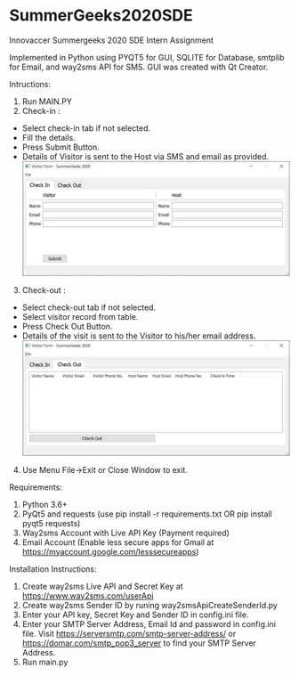 # SummerGeeks2020SDE
Innovaccer Summergeeks 2020 SDE Intern Assignment

Implemented in Python
using PYQT5 for GUI, SQLITE for Database, smtplib for Email, and way2sms API for SMS.
GUI was created with Qt Creator.

Intructions:
1. Run MAIN.PY
2. Check-in :
* Select check-in tab if not selected.
* Fill the details.
* Press Submit Button.
* Details of Visitor is sent to the Host via SMS and email as provided.
   ![Alt text](summergeeks2020assignment/Screenshots/checkin.JPG)
3. Check-out :
* Select check-out tab if not selected.
* Select visitor record from table.
* Press Check Out Button.
* Details of the visit is sent to the Visitor to his/her email address.
   ![Alt text](summergeeks2020assignment/Screenshots/checkout.JPG)
4. Use Menu File->Exit or Close Window to exit.

Requirements:
1. Python 3.6+
2. PyQt5 and requests (use pip install -r requirements.txt OR pip install pyqt5 requests)
3. Way2sms Account with Live API Key (Payment required)
4. Email Account (Enable less secure apps for Gmail at https://myaccount.google.com/lesssecureapps)

Installation Instructions:
1. Create way2sms Live API and Secret Key at https://www.way2sms.com/userApi
2. Create way2sms Sender ID by runing way2smsApiCreateSenderId.py
3. Enter your API key, Secret Key and Sender ID in config.ini file.
4. Enter your SMTP Server Address, Email Id and password in config.ini file.
   Visit https://serversmtp.com/smtp-server-address/ or https://domar.com/smtp_pop3_server to find your SMTP Server Address.
5. Run main.py
